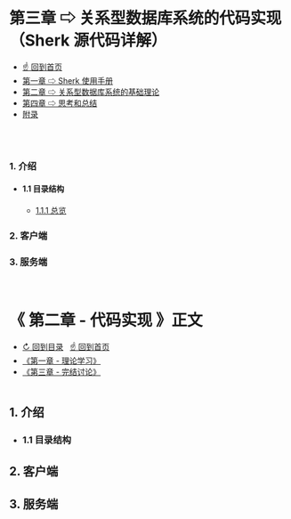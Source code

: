 # 第三章 ⇨ 关系型数据库系统的代码实现（Sherk 源代码详解）

- [☝ 回到首页](https://github.com/Lvsi-China/Sherk)
- [第一章 ⇨ Sherk 使用手册](https://github.com/Lvsi-China/Sherk/blob/master/docs/README.chapter1.md)
- [第二章 ⇨ 关系型数据库系统的基础理论](https://github.com/Lvsi-China/Sherk/blob/master/docs/README.chapter2.md)
- [第四章 ⇨ 思考和总结](https://github.com/Lvsi-China/Sherk/blob/master/docs/README.chapter4.md)
- [附录](https://github.com/Lvsi-China/Sherk/blob/master/docs/README.appendix.md)

<br/><br>

### 1. 介绍

- #### 1.1 目录结构

    - [1.1.1 总览](#https://github.com/Lvsi-China/Sherk/blob/master/docs/README.section2.content.md#article)

### 2. 客户端

### 3. 服务端

<br/>



# 《 第二章 - 代码实现 》正文

- [↻ 回到目录](https://github.com/Lvsi-China/Sherk/blob/master/docs/README.section2.index.md) &nbsp; [☝ 回到首页](https://github.com/Lvsi-China/Sherk)
- [《第一章 - 理论学习》](https://github.com/Lvsi-China/Sherk/blob/master/docs/README.section1.index.md)
- [《第三章 - 完结讨论》](https://github.com/Lvsi-China/Sherk/blob/master/docs/README.section3.index.md)
<br><br/>


## 1. 介绍

- ### 1.1 目录结构

## 2. 客户端

## 3. 服务端

<br/>
